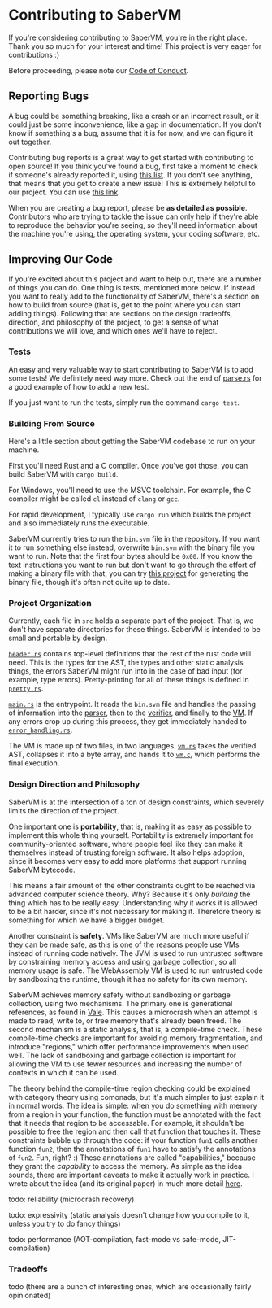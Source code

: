 # Contributing to SaberVM

If you're considering contributing to SaberVM, you're in the right place.
Thank you so much for your interest and time!
This project is very eager for contributions :)

Before proceeding, please note our [Code of Conduct](CODE_OF_CONDUCT.md).

## Reporting Bugs

A bug could be something breaking, like a crash or an incorrect result, or it could just be some inconvenience, like a gap in documentation. If you don't know if something's a bug, assume that it is for now, and we can figure it out together.

Contributing bug reports is a great way to get started with contributing to open source! If you think you've found a bug, first take a moment to check if someone's already reported it, using [this list](https://github.com/RyanBrewer317/SaberVM-Text-Lang/issues). If you don't see anything, that means that you get to create a new issue! This is extremely helpful to our project. You can use [this link](https://github.com/RyanBrewer317/SaberVM-Text-Lang/issues/new).

When you are creating a bug report, please be **as detailed as possible**. Contributors who are trying to tackle the issue can only help if they're able to reproduce the behavior you're seeing, so they'll need information about the machine you're using, the operating system, your coding software, etc.

## Improving Our Code

If you're excited about this project and want to help out, there are a number of things you can do. One thing is tests, mentioned more below. If instead you want to really add to the functionality of SaberVM, there's a section on how to build from source (that is, get to the point where you can start adding things). Following that are sections on the design tradeoffs, direction, and philosophy of the project, to get a sense of what contributions we will love, and which ones we'll have to reject.

### Tests

An easy and very valuable way to start contributing to SaberVM is to add some tests! 
We definitely need way more. 
Check out the end of [parse.rs](src/parse.rs) for a good example of how to add a new test.

If you just want to run the tests, simply run the command `cargo test`.

### Building From Source

Here's a little section about getting the SaberVM codebase to run on your machine.

First you'll need Rust and a C compiler. Once you've got those, you can build SaberVM with `cargo build`.

For Windows, you'll need to use the MSVC toolchain. For example, the C compiler might be called `cl` instead of `clang` or `gcc`.

For rapid development, I typically use `cargo run` which builds the project and also immediately runs the executable.

SaberVM currently tries to run the `bin.svm` file in the repository. If you want it to run something else instead, overwrite `bin.svm` with the binary file you want to run. Note that the first four bytes should be `0x00`. If you know the text instructions you want to run but don't want to go through the effort of making a binary file with that, you can try [this project](https://github.com/RyanBrewer317/SaberVM-Text-Lang) for generating the binary file, though it's often not quite up to date.

### Project Organization

Currently, each file in `src` holds a separate part of the project. That is, we don't have separate directories for these things. SaberVM is intended to be small and portable by design.

[`header.rs`](src/header.rs) contains top-level definitions that the rest of the rust code will need. This is the types for the AST, the types and other static analysis things, the errors SaberVM might run into in the case of bad input (for example, type errors). Pretty-printing for all of these things is defined in [`pretty.rs`](src/pretty.rs).

[`main.rs`](src/main.rs) is the entrypoint. It reads the `bin.svm` file and handles the passing of information into the [parser](src/parse.rs), then to the [verifier](src/verify.rs), and finally to the [VM](src/vm.rs). If any errors crop up during this process, they get immediately handed to [`error_handling.rs`](src/error_handling.rs).

The VM is made up of two files, in two languages. [`vm.rs`](src/vm.rs) takes the verified AST, collapses it into a byte array, and hands it to [`vm.c`](src/vm.c), which performs the final execution.

### Design Direction and Philosophy

SaberVM is at the intersection of a ton of design constraints, which severely limits the direction of the project. 

One important one is **portability**, that is, making it as easy as possible to implement this whole thing yourself. Portability is extremely important for community-oriented software, where people feel like they can make it themselves instead of trusting foreign software. It also helps adoption, since it becomes very easy to add more platforms that support running SaberVM bytecode. 

This means a fair amount of the other constraints ought to be reached via advanced computer science theory. Why? Because it's only *building* the thing which has to be really easy. Understanding why it works it is allowed to be a bit harder, since it's not necessary for making it. Therefore theory is something for which we have a bigger budget.

Another constraint is **safety**. VMs like SaberVM are much more useful if they can be made safe, as this is one of the reasons people use VMs instead of running code natively. The JVM is used to run untrusted software by constraining memory access and using garbage collection, so all memory usage is safe. The WebAssembly VM is used to run untrusted code by sandboxing the runtime, though it has no safety for its own memory. 

SaberVM achieves memory safety without sandboxing or garbage collection, using two mechanisms. The primary one is generational references, as found in [Vale](https://vale.dev). This causes a microcrash when an attempt is made to read, write to, or free memory that's already been freed. The second mechanism is a static analysis, that is, a compile-time check. These compile-time checks are important for avoiding memory fragmentation, and introduce "regions," which offer performance improvements when used well. The lack of sandboxing and garbage collection is important for allowing the VM to use fewer resources and increasing the number of contexts in which it can be used. 

The theory behind the compile-time region checking could be explained with category theory using comonads, but it's much simpler to just explain it in normal words. The idea is simple: when you do something with memory from a region in your function, the function must be annotated with the fact that it needs that region to be accessable. For example, it shouldn't be possible to free the region and then call that function that touches it. These constraints bubble up through the code: if your function `fun1` calls another function `fun2`, then the annotations of `fun1` have to satisfy the annotations of `fun2`. Fun, right? :) These annotations are called "capabilities," because they grant the *capability* to access the memory. As simple as the idea sounds, there are important caveats to make it actually work in practice. I wrote about the idea (and its original paper) in much more detail [here](https://ryanbrewer.dev/posts/safe-mmm-with-coeffects.html).

todo: reliability (microcrash recovery)

todo: expressivity (static analysis doesn't change how you compile to it, unless you try to do fancy things)

todo: performance (AOT-compilation, fast-mode vs safe-mode, JIT-compilation)

### Tradeoffs

todo (there are a bunch of interesting ones, which are occasionally fairly opinionated)

